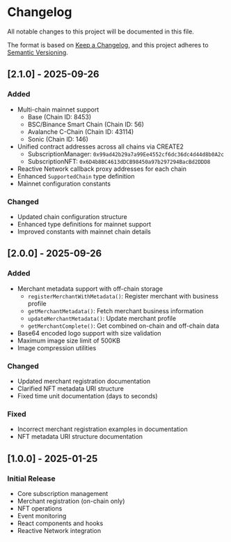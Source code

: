 # Changelog

All notable changes to this project will be documented in this file.

The format is based on [Keep a Changelog](https://keepachangelog.com/en/1.0.0/),
and this project adheres to [Semantic Versioning](https://semver.org/spec/v2.0.0.html).

## [2.1.0] - 2025-09-26

### Added
- Multi-chain mainnet support
  - Base (Chain ID: 8453)
  - BSC/Binance Smart Chain (Chain ID: 56)  
  - Avalanche C-Chain (Chain ID: 43114)
  - Sonic (Chain ID: 146)
- Unified contract addresses across all chains via CREATE2
  - SubscriptionManager: `0x99ad42b29a7a99Ee4552cf6dc36dc4d44d8b0A2c`
  - SubscriptionNFT: `0x6D4b8BC4613dDCB98450a97b297294BacBd2DDD8`
- Reactive Network callback proxy addresses for each chain
- Enhanced `SupportedChain` type definition
- Mainnet configuration constants

### Changed
- Updated chain configuration structure
- Enhanced type definitions for mainnet support
- Improved constants with mainnet chain details

## [2.0.0] - 2025-09-26

### Added
- Merchant metadata support with off-chain storage
  - `registerMerchantWithMetadata()`: Register merchant with business profile
  - `getMerchantMetadata()`: Fetch merchant business information
  - `updateMerchantMetadata()`: Update merchant profile
  - `getMerchantComplete()`: Get combined on-chain and off-chain data
- Base64 encoded logo support with size validation
- Maximum image size limit of 500KB
- Image compression utilities

### Changed
- Updated merchant registration documentation
- Clarified NFT metadata URI structure
- Fixed time unit documentation (days to seconds)

### Fixed
- Incorrect merchant registration examples in documentation
- NFT metadata URI structure documentation

## [1.0.0] - 2025-01-25

### Initial Release
- Core subscription management
- Merchant registration (on-chain only)
- NFT operations
- Event monitoring
- React components and hooks
- Reactive Network integration
